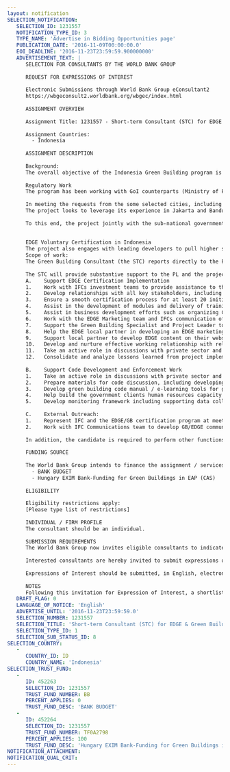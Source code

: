 ```yaml
---
layout: notification
SELECTION_NOTIFICATION: 
   SELECTION_ID: 1231557
   NOTIFICATION_TYPE_ID: 3
   TYPE_NAME: 'Advertise in Bidding Opportunities page'
   PUBLICATION_DATE: '2016-11-09T00:00:00.0'
   EOI_DEADLINE: '2016-11-23T23:59:59.900000000'
   ADVERTISEMENT_TEXT: |
      SELECTION FOR CONSULTANTS BY THE WORLD BANK GROUP
      
      REQUEST FOR EXPRESSIONS OF INTEREST
      
      Electronic Submissions through World Bank Group eConsultant2
      https://wbgeconsult2.worldbank.org/wbgec/index.html
      
      ASSIGNMENT OVERVIEW
      
      Assignment Title: 1231557 - Short-term Consultant (STC) for EDGE & Green Building (GB) Indonesia Program
      
      Assignment Countries:
        - Indonesia
      
      ASSIGNMENT DESCRIPTION
      
      Background:
      The overall objective of the Indonesia Green Building program is to reduce carbon emissions and improve energy, water and other resource efficiencies associated with new building construction and retrofitting of existing buildings. Through a programmatic approach and in partnership with the government, the private sector and like-minded organizations, the program will help address market failures and major barriers in developing and implementing green buildings in Indonesia.
      
      Regulatory Work
      The program has been working with GoI counterparts (Ministry of Public Works and Public Housing and 3 selected sub-national governments: Jakarta, Bandung and Makassar) to develop regulations that will mandate certain building stakeholders to develop more energy efficient buildings (to be the first movers); as well as review incentive schemes to make it more attractive for them. 
      
      In meeting the requests from the some selected cities, including the Jakarta Provincial Government and the Bandung City Government, for assistance in developing their first green building codes, IFC has provided technical recommendations on the energy and water savings as well as developed an electronic tools to record and monitor the submission of building permit application for code compliance. Since the online application system has been developed for the Jakarta Province Government in 2013/2014 and for the Bandung City Government in October 2016, these online application systems will then be replicated to other client cities with some adjustments according to the local code. 
      The project looks to leverage its experience in Jakarta and Bandung to assist the Ministry of Public Works plus other Indonesian city like Makassar in the similar process of drafting green building codes (where codes are not in place yet) and the code implementation. Given the Indonesia decentralization, building regulations and authority have largely been delegated to cities and districts; however, the Ministry of Public Works still maintains the role of formulating nation-wide umbrella regulation and national guideline on how cities and districts should develop their building regulations. 
      
      To this end, the project jointly with the sub-national government clients will carry out: (i) Baselining and Regulatory Impact analysis: Building Market and Energy Efficiency Studies; (ii) Regulation Drafting and Public Consultations, (iii) Develop Implementation Framework and Support and (iv) Monitor Implementation. In addition, the project team will work with the national client in developing national guidance/toolkit as mentioned in the previous paragraph.
      
      
      EDGE Voluntary Certification in Indonesia
      The project also engages with leading developers to pull higher standards through demonstration projects that meet the Excellence Design in Greater Efficiencies (EDGE) voluntary certification standard of 20% reduction in energy and water consumption and embedded energy in materials at minimal additional cost and with attractive investment returns. EDGE was created by IFC and aims to reach a 20% penetration of voluntary green certification in targeted markets for new building in Indonesia within seven years through engagement with the EDGE local partner, Green Building Council Indonesia (GBCI). 
      Scope of work: 
      The Green Building Consultant (the STC) reports directly to the Project Leader (PL) of the Indonesia Green Building Project and will work closely with the project team including IFC operations officers, EAP Regional Green Building Specialist, CAS Team, Global Green Building/EDGE Team and other IFC resources. 
      
      The STC will provide substantive support to the PL and the project team mostly on the EDGE Indonesia areas which are as follow:
      A.	Support EDGE Certification Implementation
      1.	Work with IFCs investment teams to provide assistance to their clients for their EDGE projects; 
      2.	Develop relationships with all key stakeholders, including developers, investors, financial institutions, public policy makers and others to promote EDGE;
      3.	Ensure a smooth certification process for at least 20 initial certifications by working closely with the local Indonesian auditors and the local certification partner;
      4.	Assist in the development of modules and delivery of training programs for local partner staff and professionals/auditors, including EDGE Auditor Training;
      5.	Assist in business development efforts such as organizing CEO Breakfast meetings for developers and/or financial institutions;
      6.	Work with the EDGE Marketing team and IFCs communication officer to develop marketing materials and articles to advocate for EDGE;
      7.	Support the Green Building Specialist and Project Leader to document performance evidence for EDGE certified buildings;
      8.	Help the EDGE local partner in developing an EDGE marketing plan in Indonesia;
      9.	Support local partner to develop EDGE content on their website;
      10.	Develop and nurture effective working relationship with relevant government and private sector partners to ensure good communication and productive collaboration;
      11.	Take an active role in discussions with private sector and government counterparts to explore and/or demonstrate the practical feasibility of the EDGE Tools and incorporate private sector feedback into development of the Indonesia EDGE Tools;
      12.	Consolidate and analyze lessons learned from project implementation experience and share with team members;
      
      B.	Support Code Development and Enforcement Work
      1.	Take an active role in discussions with private sector and government counterparts to explore and/or demonstrate the practical feasibility of the proposed reforms and incorporate private sector feedback into development of and advocacy for new reforms and user guidance;
      2.	Prepare materials for code discussion, including developing the baseline, code drafting, incentives, etc.  referring (but not limited to) the templates created already for Jakarta and Bandung;
      3.	Develop green building code manual / e-learning tools for government officials to carry out their regulating duties as well as for the private sector to assist them in complying to the code; 
      4.	Help build the government clients human resources capacity to execute and monitor implementation;
      5.	Develop monitoring framework including supporting data collection and preparing case studies;
      
      C.	External Outreach:
      1.	Represent IFC and the EDGE/GB certification program at meetings, workshops, conferences, round-tables or working groups as assigned by the Project Leader;
      2.	Work with IFC Communications team to develop GB/EDGE communication plan including content creation.
      
      In addition, the candidate is required to perform other functions as requested by the Project Leader. 
      
      FUNDING SOURCE
      
      The World Bank Group intends to finance the assignment / services described below under the following:
        - BANK BUDGET
        - Hungary EXIM Bank-Funding for Green Buildings in EAP (CAS)
      
      ELIGIBILITY
      
      Eligibility restrictions apply:
      [Please type list of restrictions]
      
      INDIVIDUAL / FIRM PROFILE
      The consultant should be an individual. 
      
      SUBMISSION REQUIREMENTS
      The World Bank Group now invites eligible consultants to indicate their interest in providing the services.  Interested consultants must provide information indicating that they are qualified to perform the services (brochures, description of similar assignments, experience in similar conditions, availability of appropriate skills among staff, etc.).  Please note that the total size of all attachments should be less than 5MB.  
      
      Interested consultants are hereby invited to submit expressions of interest.
      
      Expressions of Interest should be submitted, in English, electronically through World Bank Group eConsultant2 (https://wbgeconsult2.worldbank.org/wbgec/index.html)
      
      NOTES
      Following this invitation for Expression of Interest, a shortlist of qualified firms will be formally invited to submit proposals.  Shortlisting and selection will be subject to the availability of funding.
   DRAFT_FLAG: 0
   LANGUAGE_OF_NOTICE: 'English'
   ADVERTISE_UNTIL: '2016-11-23T23:59:59.0'
   SELECTION_NUMBER: 1231557
   SELECTION_TITLE: 'Short-term Consultant (STC) for EDGE & Green Building (GB) Indonesia Program'
   SELECTION_TYPE_ID: 1
   SELECTION_SUB_STATUS_ID: 8
SELECTION_COUNTRY: 
   - 
      COUNTRY_ID: ID
      COUNTRY_NAME: 'Indonesia'
SELECTION_TRUST_FUND: 
   - 
      ID: 452263
      SELECTION_ID: 1231557
      TRUST_FUND_NUMBER: BB
      PERCENT_APPLIES: 0
      TRUST_FUND_DESC: 'BANK BUDGET'
   - 
      ID: 452264
      SELECTION_ID: 1231557
      TRUST_FUND_NUMBER: TF0A2798
      PERCENT_APPLIES: 100
      TRUST_FUND_DESC: 'Hungary EXIM Bank-Funding for Green Buildings in EAP (CAS)'
NOTIFICATION_ATTACHMENT: 
NOTIFICATION_QUAL_CRIT: 
---
```

